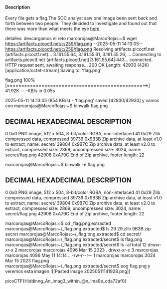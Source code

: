 #### Description

Every file gets a flag.The SOC analyst saw one image been sent back and forth between two people. They decided to investigate and found out that there was more than what meets the eye [here](https://artifacts.picoctf.net/c/259/flag.png).

detalles: descargamos el reto 
marcorojas@MarcoRojas:~$ wget https://artifacts.picoctf.net/c/259/flag.png
--2025-05-11 14:13:05--  https://artifacts.picoctf.net/c/259/flag.png
Resolving artifacts.picoctf.net (artifacts.picoctf.net)... 3.161.55.64, 3.161.55.61, 3.161.55.26, ...
Connecting to artifacts.picoctf.net (artifacts.picoctf.net)|3.161.55.64|:443... connected.
HTTP request sent, awaiting response... 200 OK
Length: 42930 (42K) [application/octet-stream]
Saving to: ‘flag.png’

flag.png                      100%[=================================================>]  41.92K  --.-KB/s    in 0.05s

2025-05-11 14:13:05 (854 KB/s) - ‘flag.png’ saved [42930/42930] 
y vamos con 
marcorojas@MarcoRojas:~$ binwalk flag.png

DECIMAL       HEXADECIMAL     DESCRIPTION
--------------------------------------------------------------------------------
0             0x0             PNG image, 512 x 504, 8-bit/color RGBA, non-interlaced
41            0x29            Zlib compressed data, compressed
39739         0x9B3B          Zip archive data, at least v1.0 to extract, name: secret/
39804         0x9B7C          Zip archive data, at least v2.0 to extract, compressed size: 2869, uncompressed size: 3024, name: secret/flag.png
42908         0xA79C          End of Zip archive, footer length: 22

marcorojas@MarcoRojas:~$ binwalk -e flag.png

DECIMAL       HEXADECIMAL     DESCRIPTION
--------------------------------------------------------------------------------
0             0x0             PNG image, 512 x 504, 8-bit/color RGBA, non-interlaced
41            0x29            Zlib compressed data, compressed
39739         0x9B3B          Zip archive data, at least v1.0 to extract, name: secret/
39804         0x9B7C          Zip archive data, at least v2.0 to extract, compressed size: 2869, uncompressed size: 3024, name: secret/flag.png
42908         0xA79C          End of Zip archive, footer length: 22



marcorojas@MarcoRojas:~$ cd _flag.png.extracted
marcorojas@MarcoRojas:~/_flag.png.extracted$ ls
29  29.zlib  9B3B.zip  secret
marcorojas@MarcoRojas:~/_flag.png.extracted$ cd secret/
marcorojas@MarcoRojas:~/_flag.png.extracted/secret$ ls
flag.png
marcorojas@MarcoRojas:~/_flag.png.extracted/secret$ ls -al
total 12
drwxr-xr-x 2 marcorojas marcorojas 4096 Mar 15  2023 .
drwxr-xr-x 3 marcorojas marcorojas 4096 May 11 14:14 ..
-rw-r--r-- 1 marcorojas marcorojas 3024 Mar 15  2023 flag.png
marcorojas@MarcoRojas:~/_flag.png.extracted/secret$ eog flag.png
y veremos esta imagen 
![[Pasted image 20250511141928.png]]

picoCTF{Hiddinng_An_imag3_within_@n_ima9e_cda72af0}